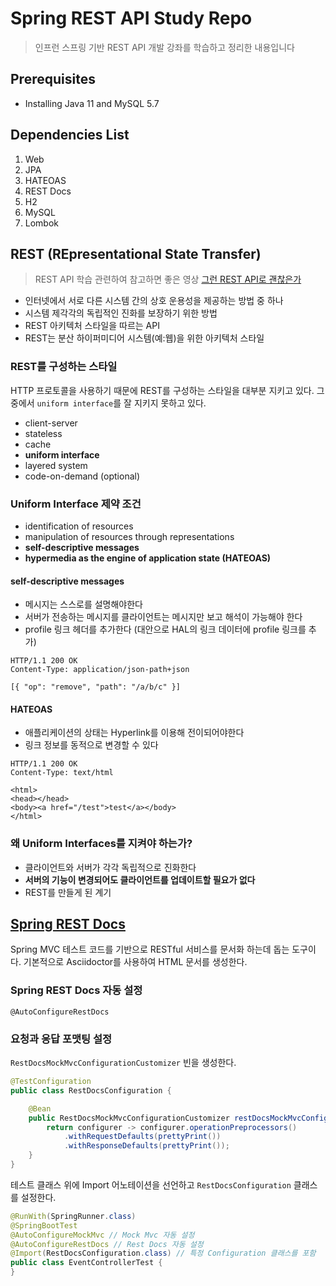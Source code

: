 # Spring REST API Study Repo
> 인프런 스프링 기반 REST API 개발 강좌를 학습하고 정리한 내용입니다

## Prerequisites
- Installing Java 11 and MySQL 5.7

## Dependencies List
1. Web
2. JPA
3. HATEOAS
4. REST Docs
5. H2
6. MySQL
7. Lombok

## REST (REpresentational State Transfer)
> REST API 학습 관련하여 참고하면 좋은 영상 [그런 REST API로 괜찮은가](https://www.youtube.com/watch?v=RP_f5dMoHFc)

- 인터넷에서 서로 다른 시스템 간의 상호 운용성을 제공하는 방법 중 하나
- 시스템 제각각의 독립적인 진화를 보장하기 위한 방법
- REST 아키텍처 스타일을 따르는 API
- REST는 분산 하이퍼미디어 시스템(예:웹)을 위한 아키텍처 스타일

### REST를 구성하는 스타일
HTTP 프로토콜을 사용하기 때문에 REST를 구성하는 스타일을 대부분 지키고 있다. 그중에서 <code>uniform interface</code>를
잘 지키지 못하고 있다.

- client-server
- stateless
- cache
- **uniform interface**
- layered system
- code-on-demand (optional)

### Uniform Interface 제약 조건
- identification of resources
- manipulation of resources through representations
- **self-descriptive messages**
- **hypermedia as the engine of application state (HATEOAS)**

#### self-descriptive messages
- 메시지는 스스로를 설명해야한다
- 서버가 전송하는 메시지를 클라이언트는 메시지만 보고 해석이 가능해야 한다
- profile 링크 헤더를 추가한다 (대안으로 HAL의 링크 데이터에 profile 링크를 추가)

```
HTTP/1.1 200 OK
Content-Type: application/json-path+json

[{ "op": "remove", "path": "/a/b/c" }]
```

#### HATEOAS
- 애플리케이션의 상태는 Hyperlink를 이용해 전이되어야한다
- 링크 정보를 동적으로 변경할 수 있다

```
HTTP/1.1 200 OK
Content-Type: text/html

<html>
<head></head>
<body><a href="/test">test</a></body>
</html>
```

### 왜 Uniform Interfaces를 지켜야 하는가?
- 클라이언트와 서버가 각각 독립적으로 진화한다
- **서버의 기능이 변경되어도 클라이언트를 업데이트할 필요가 없다**
- REST를 만들게 된 계기

## [Spring REST Docs](https://docs.spring.io/spring-restdocs/docs/2.0.3.RELEASE/reference/html5/)
Spring MVC 테스트 코드를 기반으로 RESTful 서비스를 문서화 하는데 돕는 도구이다. 기본적으로 Asciidoctor를 사용하여
HTML 문서를 생성한다.

### Spring REST Docs 자동 설정
```
@AutoConfigureRestDocs
```

### 요청과 응답 포맷팅 설정
<code>RestDocsMockMvcConfigurationCustomizer</code> 빈을 생성한다.
```java
@TestConfiguration
public class RestDocsConfiguration {

    @Bean
    public RestDocsMockMvcConfigurationCustomizer restDocsMockMvcConfigurationCustomizer() {
        return configurer -> configurer.operationPreprocessors()
            .withRequestDefaults(prettyPrint())
            .withResponseDefaults(prettyPrint());
    }
}
```

테스트 클래스 위에 Import 어노테이션을 선언하고 <code>RestDocsConfiguration</code> 클래스를 설정한다.

```java
@RunWith(SpringRunner.class)
@SpringBootTest
@AutoConfigureMockMvc // Mock Mvc 자동 설정
@AutoConfigureRestDocs // Rest Docs 자동 설정
@Import(RestDocsConfiguration.class) // 특정 Configuration 클래스를 포함
public class EventControllerTest {
}
```
